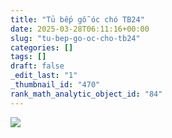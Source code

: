 ```yaml
---
title: "Tủ bếp gỗ óc chó TB24"
date: 2025-03-28T06:11:16+00:00
slug: "tu-bep-go-oc-cho-tb24"
categories: []
tags: []
draft: false
_edit_last: "1"
_thumbnail_id: "470"
rank_math_analytic_object_id: "84"
---
```

![](https://romax.vn/wp-content/uploads/2025/03/tu-bep-go-oc-cho-tb24-1-1280x1280.webp)
